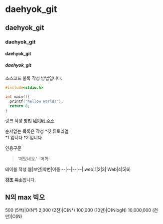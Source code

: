 # daehyok_git
## daehyok_git
### daehyok_git
#### daehyok_git
##### daehyok_git

소스코드 불록 작성 방법입니다.
```c
#include<stdio.h>

int main(){
  printf("hellow World!");
  return 0;
}
```
링크 작성 방법
[네이버 주소](https://naver.com)

순서없는 목록은 작성
*깃 튜토리얼  
  *1 입니다
  *2 입니다.
    
인용구문
> '재밌네요.' -머혁-

테이블 작성
웹|보안|학번|이름
--|--|--|--|
web|1|2|3|
Web|4|5|6|

**강조**  ~~취소~~입니다.


N의 max	빅오
---
500 (5백)|O(N³)
2,000 (2천)|O(N²)
100,000 (10만)|O(NlogN)
10,000,000 (천만)|O(N)
